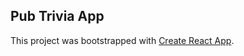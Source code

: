 ## Pub Trivia App

This project was bootstrapped with [Create React App](https://github.com/facebookincubator/create-react-app).

